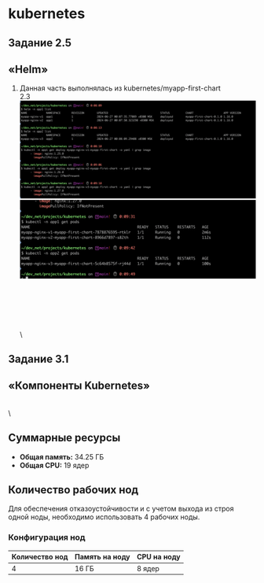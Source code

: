 # kubernetes
## Задание 2.5
## «Helm»
1. Данная часть выполнялась из kubernetes/myapp-first-chart
\
2.3
![Alt text](<Pasted Graphic 105.png>)
![pict2](<Pasted Graphic 106.png>)
\
\
\
\
\
\
\
\
## Задание 3.1
## «Компоненты Kubernetes»
\
\
## Суммарные ресурсы

- **Общая память:** 34.25 ГБ
- **Общая CPU:** 19 ядер

## Количество рабочих нод

Для обеспечения отказоустойчивости и с учетом выхода из строя одной ноды, необходимо использовать 4 рабочих ноды.

### Конфигурация нод

| Количество нод | Память на ноду | CPU на ноду |
|----------------|----------------|-------------|
| 4              | 16 ГБ          | 8 ядер      |